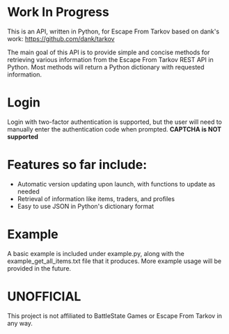 # Work In Progress

This is an API, written in Python, for Escape From Tarkov based on dank's work: https://github.com/dank/tarkov

The main goal of this API is to provide simple and concise methods for retrieving various information from the Escape From Tarkov REST API in Python. Most methods will return a Python dictionary with requested information.

# Login

Login with two-factor authentication is supported, but the user will need to manually enter the authentication code when prompted.  **CAPTCHA is NOT supported**

# Features so far include:

* Automatic version updating upon launch, with functions to update as needed
* Retrieval of information like items, traders, and profiles
* Easy to use JSON in Python's dictionary format

# Example

A basic example is included under example.py, along with the example_get_all_items.txt file that it produces. More example usage will be provided in the future.

# UNOFFICIAL

This project is not affiliated to BattleState Games or Escape From Tarkov in any way.